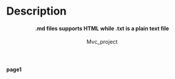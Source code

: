 <Tittle><h1> Description </h1></Tittle>
<header>
<h4>.md files supports HTML while .txt is a plain text file </h4>
Mvc_project
</header>
<footer>
<h4>page1</h4>
</footer>



